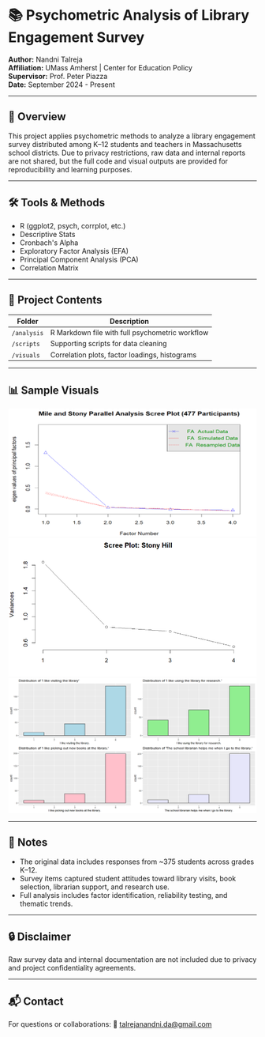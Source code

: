 # 📚 Psychometric Analysis of Library Engagement Survey

**Author:** Nandni Talreja  
**Affiliation:** UMass Amherst | Center for Education Policy  
**Supervisor:** Prof. Peter Piazza  
**Date:** September 2024 - Present

---

## 🧠 Overview

This project applies psychometric methods to analyze a library engagement survey distributed among K–12 students and teachers in Massachusetts school districts. Due to privacy restrictions, raw data and internal reports are not shared, but the full code and visual outputs are provided for reproducibility and learning purposes.

---

## 🛠️ Tools & Methods

- R (ggplot2, psych, corrplot, etc.)
- Descriptive Stats
- Cronbach's Alpha
- Exploratory Factor Analysis (EFA)
- Principal Component Analysis (PCA)
- Correlation Matrix

---

## 📁 Project Contents

| Folder      | Description |
|-------------|-------------|
| `/analysis` | R Markdown file with full psychometric workflow |
| `/scripts`  | Supporting scripts for data cleaning |
| `/visuals`  | Correlation plots, factor loadings, histograms |

---

## 📊 Sample Visuals

![Parallel Analysis](mile-stony.png)
![PCA](scree-stony.png)
![School Plots](stony-plots.png)

---


## 📝 Notes

- The original data includes responses from ~375 students across grades K–12.
- Survey items captured student attitudes toward library visits, book selection, librarian support, and research use.
- Full analysis includes factor identification, reliability testing, and thematic trends.

---

## 🔒 Disclaimer

Raw survey data and internal documentation are not included due to privacy and project confidentiality agreements.

---

## 📬 Contact

For questions or collaborations:
📧 talrejanandni.da@gmail.com 

